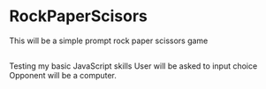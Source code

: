 # RockPaperScisors
This will be a simple prompt rock paper scissors game

##
Testing my basic JavaScript skills
User will be asked to input choice
Opponent will be a computer.